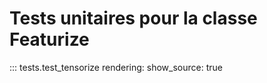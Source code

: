 # Tests unitaires pour la classe Featurize

::: tests.test_tensorize
    rendering:
        show_source: true